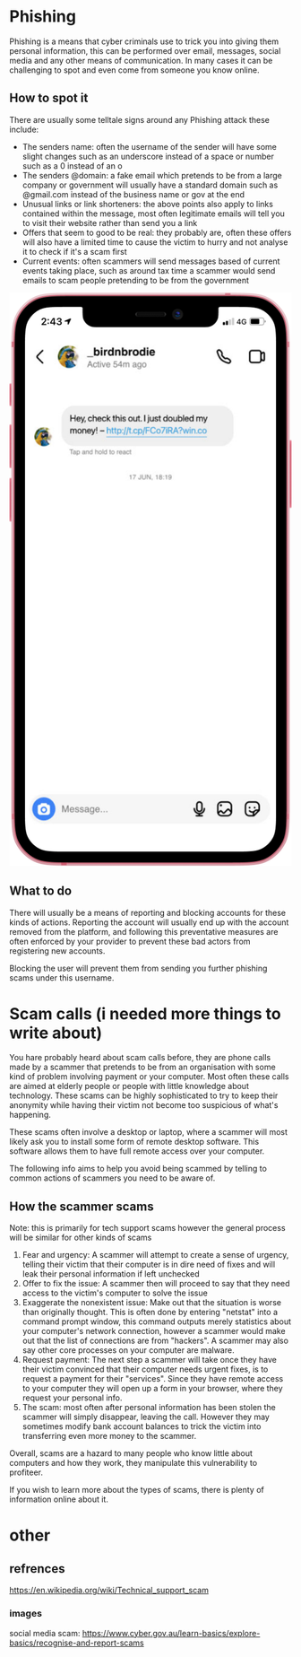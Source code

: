 # Phishing

Phishing is a means that cyber criminals use to trick you into giving them personal information, this can be performed over email, messages, social media and any other means of communication. In many cases it can be challenging to spot and even come from someone you know online.

## How to spot it

There are usually some telltale signs around any Phishing attack these include:

<ul>
    <li>The senders name: often the username of the sender will have some slight changes such as an underscore instead of a space or number such as a 0 instead of an o</li>
    <li>The senders @domain: a fake email which pretends to be from a large company or government will usually have a standard domain such as @gmail.com instead of the business name or gov at the end</li>
    <li>Unusual links or link shorteners: the above points also apply to links contained within the message, most often legitimate emails will tell you to visit their website rather than send you a link</li>
    <li>Offers that seem to good to be real: they probably are, often these offers will also have a limited time to cause the victim to hurry and not analyse it to check if it's a scam first</li>
    <li>Current events: often scammers will send messages based of current events taking place, such as around tax time a scammer would send emails to scam people pretending to be from the government</li>
</ul>

![social media scam](social_media_scam.png)

## What to do

There will usually be a means of reporting and blocking accounts for these kinds of actions. Reporting the account will usually end up with the account removed from the platform, and following this preventative measures are often enforced by your provider to prevent these bad actors from registering new accounts.

Blocking the user will prevent them from sending you further phishing scams under this username.



# Scam calls (i needed more things to write about)

You hare probably heard about scam calls before, they are phone calls made by a scammer that pretends to be from an organisation with some kind of problem involving payment or your computer. Most often these calls are aimed at elderly people or people with little knowledge about technology. These scams can be highly sophisticated to try to keep their anonymity while having their victim not become too suspicious of what's happening.

These scams often involve a desktop or laptop, where a scammer will most likely ask you to install some form of remote desktop software. This software allows them to have full remote access over your computer.

The following info aims to help you avoid being scammed by telling to common actions of scammers you need to be aware of.

## How the scammer scams

Note: this is primarily for tech support scams however the general process will be similar for other kinds of scams

<ol>
    <li>Fear and urgency: A scammer will attempt to create a sense of urgency, telling their victim that their computer is in dire need of fixes and will leak their personal information if left unchecked</li>
    <li>Offer to fix the issue: A scammer then will proceed to say that they need access to the victim's computer to solve the issue</li>
    <li>Exaggerate the nonexistent issue: Make out that the situation is worse than originally thought. This is often done by entering "netstat" into a command prompt window, this command outputs merely statistics about your computer's network connection, however a scammer would make out that the list of connections are from "hackers". A scammer may also say other core processes on your computer are malware.</li>
    <li>Request payment: The next step a scammer will take once they have their victim convinced that their computer needs urgent fixes, is to request a payment for their "services". Since they have remote access to your computer they will open up a form in your browser, where they request your personal info.</li>
    <li>The scam: most often after personal information has been stolen the scammer will simply disappear, leaving the call. However they may sometimes modify bank account balances to trick the victim into transferring even more money to the scammer.</li>
</ol>

Overall, scams are a hazard to many people who know little about computers and how they work, they manipulate this vulnerability to profiteer.

If you wish to learn more about the types of scams, there is plenty of information online about it.

# other

## refrences

https://en.wikipedia.org/wiki/Technical_support_scam

### images

social media scam: https://www.cyber.gov.au/learn-basics/explore-basics/recognise-and-report-scams
